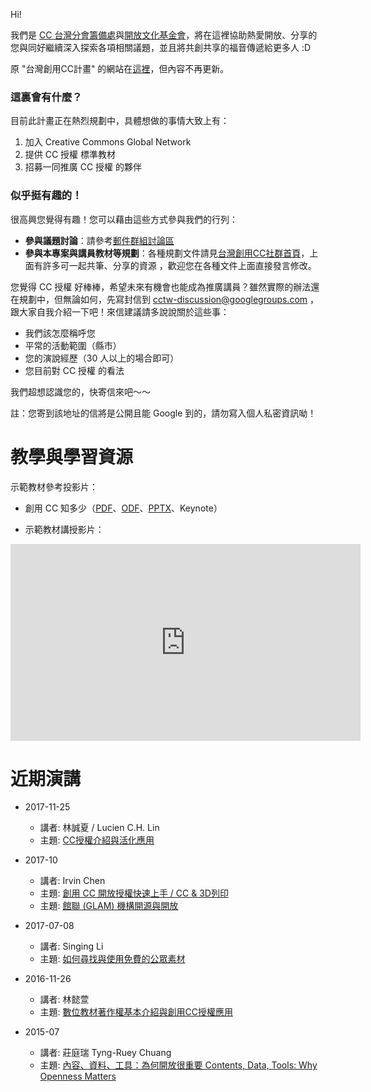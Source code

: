 Hi!

我們是 [CC 台灣分會籌備處](https://ocftw.github.io/tw.creativecommons.org/)與[開放文化基金會](https://ocf.tw)，將在這裡協助熱愛開放、分享的您與同好繼續深入探索各項相關議題，並且將共創共享的福音傳遞給更多人 :D

原 "台灣創用CC計畫" 的網站在[這裡](http://creativecommons.tw)，但內容不再更新。

### 這裏會有什麼？

目前此計畫正在熱烈規劃中，具體想做的事情大致上有：

1. 加入 Creative Commons Global Network
2. 提供 CC 授權 標準教材
3. 招募一同推廣 CC 授權 的夥伴

### 似乎挺有趣的！

很高興您覺得有趣！您可以藉由這些方式參與我們的行列：

* **參與議題討論**：請參考[郵件群組討論區](https://groups.google.com/forum/#!forum/cctw-discussion)
* **參與本專案與講員教材等規劃**：各種規劃文件請見[台灣創用CC社群首頁](http://beta.hackfoldr.org/cctw)，上面有許多可一起共筆、分享的資源
，歡迎您在各種文件上面直接發言修改。

您覺得 CC 授權 好棒棒，希望未來有機會也能成為推廣講員？雖然實際的辦法還在規劃中，但無論如何，先寫封信到 cctw-discussion@googlegroups.com ，跟大家自我介紹一下吧！來信建議請多說說關於這些事：

* 我們該怎麼稱呼您
* 平常的活動範圍（縣市）
* 您的演說經歷（30 人以上的場合即可）
* 您目前對 CC 授權 的看法

我們超想認識您的，快寄信來吧～～

註：您寄到該地址的信將是公開且能 Google 到的，請勿寫入個人私密資訊呦！

# 教學與學習資源

示範教材參考投影片：
* 創用 CC 知多少（[PDF](https://drive.google.com/open?id=0Bz3HE-dOCGJVRkYzU1Z6d0VtTFk)、[ODF](https://drive.google.com/open?id=0B4Zzp5fC4M1pUnVnODRfbVpERk0)、[PPTX](https://drive.google.com/open?id=0Bz3HE-dOCGJVeEdHc3NuNDlJN00)、Keynote）

* 示範教材講授影片：
<iframe width="560" height="315" src="https://www.youtube.com/embed/videoseries?list=PLFuYOsppHDrlGNj8Ardp1ELYlvEC5jk9o" frameborder="0" allowfullscreen></iframe>

# 近期演講
* 2017-11-25
   * 講者: 林誠夏 / Lucien C.H. Lin
   * 主題: [CC授權介紹與活化應用](https://www.dropbox.com/s/v4w6eg0tetj4c2n/20171125-CC%E6%8E%88%E6%AC%8A%E4%BB%8B%E7%B4%B9%E8%88%87%E6%B4%BB%E5%8C%96%E6%87%89%E7%94%A8.pdf?dl=0) 

* 2017-10 
   * 講者: Irvin Chen
   * 主題: [創用 CC 開放授權快速上手 / CC & 3D列印](https://www.slideshare.net/irvinfly/cc-cc-3d)
   * 主題: [館聯 (GLAM) 機構開源與開放](https://www.slideshare.net/irvinfly/cc-cc-3d)

* 2017-07-08
   * 講者: Singing Li
   * 主題: [如何尋找與使用免費的公眾素材](https://docs.google.com/presentation/d/1_os4VDcoBbGBylwiWySuqLNSCqzLAbO07Y0lZq2uIjw/edit?usp=sharing)
   
* 2016-11-26
   * 講者: 林懿萱 
   * 主題: [數位教材著作權基本介紹與創用CC授權應用](https://www.slideshare.net/CCTaiwanCommunity/20161126ccpptx) 
   
* 2015-07
   * 講者: 莊庭瑞 Tyng-Ruey Chuang 
   * 主題: [內容、資料、工具：為何開放很重要 Contents, Data, Tools: Why Openness Matters](http://media.academia.tw/u/trc/m/openness-talk-in-taitung/)
 
